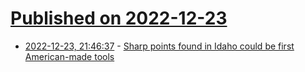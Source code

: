 # [Published on 2022-12-23](index.md)

* [2022-12-23, 21:46:37](https://news.ycombinator.com/item?id=34110957) - [Sharp points found in Idaho could be first American-made tools](https://www.science.org/content/article/deadly-sharp-points-found-idaho-could-be-first-american-made-tools)
